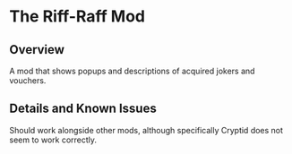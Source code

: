# The Riff-Raff Mod

## Overview

A mod that shows popups and descriptions of acquired jokers and vouchers.

## Details and Known Issues

Should work alongside other mods, although specifically Cryptid does not seem to work correctly.
